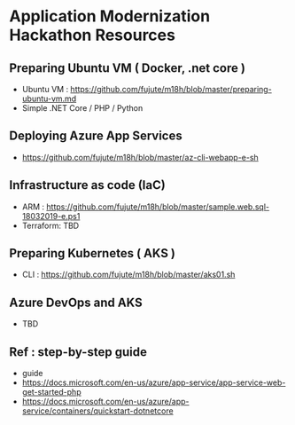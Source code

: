 # Application Modernization Hackathon Resources
## Preparing Ubuntu VM ( Docker, .net core )
* Ubuntu VM : https://github.com/fujute/m18h/blob/master/preparing-ubuntu-vm.md
* Simple .NET Core / PHP / Python
## Deploying Azure App Services 
* https://github.com/fujute/m18h/blob/master/az-cli-webapp-e-sh
## Infrastructure as code (IaC) 
* ARM : https://github.com/fujute/m18h/blob/master/sample.web.sql-18032019-e.ps1
* Terraform: TBD
## Preparing Kubernetes ( AKS )
* CLI : https://github.com/fujute/m18h/blob/master/aks01.sh
## Azure DevOps and AKS
* TBD

## Ref : step-by-step guide
* guide 
* https://docs.microsoft.com/en-us/azure/app-service/app-service-web-get-started-php
* https://docs.microsoft.com/en-us/azure/app-service/containers/quickstart-dotnetcore 
